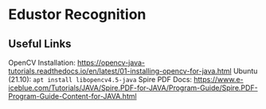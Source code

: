 # Edustor Recognition

## Useful Links
OpenCV Installation: https://opencv-java-tutorials.readthedocs.io/en/latest/01-installing-opencv-for-java.html
Ubuntu (21.10): `apt install libopencv4.5-java`
Spire PDF Docs: https://www.e-iceblue.com/Tutorials/JAVA/Spire.PDF-for-JAVA/Program-Guide/Spire.PDF-Program-Guide-Content-for-JAVA.html